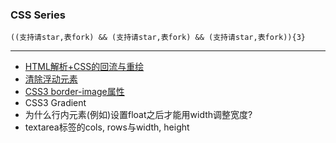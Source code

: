 ### CSS Series

    ((支持请star,表fork) && (支持请star,表fork) && (支持请star,表fork)){3}
***
+ [HTML解析+CSS的回流与重绘](https://github.com/xlshen/CSS/issues/2 "HTML解析+CSS的回流与重绘")
+ [清除浮动元素](https://github.com/xlshen/CSS/issues/1 "清除浮动元素")
+ [CSS3 border-image属性](https://github.com/xlshen/CSS/issues/3 "CSS3 border-image属性")
+ CSS3 Gradient
+ 为什么行内元素(例如<a>)设置float之后才能用width调整宽度?
+ textarea标签的cols, rows与width, height
